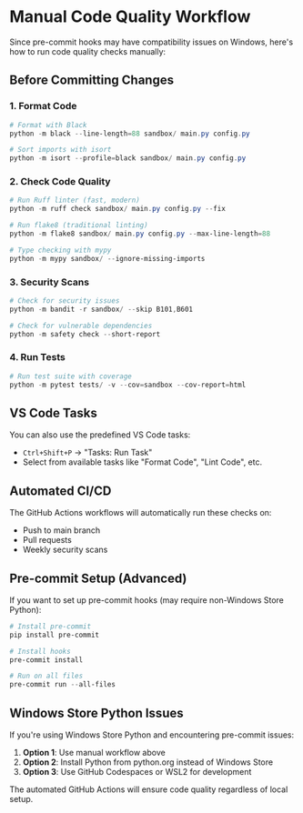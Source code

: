 # Manual Code Quality Workflow

Since pre-commit hooks may have compatibility issues on Windows, here's how to run code quality checks manually:

## Before Committing Changes

### 1. Format Code
```powershell
# Format with Black
python -m black --line-length=88 sandbox/ main.py config.py

# Sort imports with isort  
python -m isort --profile=black sandbox/ main.py config.py
```

### 2. Check Code Quality
```powershell
# Run Ruff linter (fast, modern)
python -m ruff check sandbox/ main.py config.py --fix

# Run flake8 (traditional linting)  
python -m flake8 sandbox/ main.py config.py --max-line-length=88

# Type checking with mypy
python -m mypy sandbox/ --ignore-missing-imports
```

### 3. Security Scans
```powershell
# Check for security issues
python -m bandit -r sandbox/ --skip B101,B601

# Check for vulnerable dependencies
python -m safety check --short-report
```

### 4. Run Tests
```powershell
# Run test suite with coverage
python -m pytest tests/ -v --cov=sandbox --cov-report=html
```

## VS Code Tasks

You can also use the predefined VS Code tasks:
- `Ctrl+Shift+P` → "Tasks: Run Task"
- Select from available tasks like "Format Code", "Lint Code", etc.

## Automated CI/CD

The GitHub Actions workflows will automatically run these checks on:
- Push to main branch
- Pull requests
- Weekly security scans

## Pre-commit Setup (Advanced)

If you want to set up pre-commit hooks (may require non-Windows Store Python):

```powershell
# Install pre-commit
pip install pre-commit

# Install hooks
pre-commit install

# Run on all files
pre-commit run --all-files
```

## Windows Store Python Issues

If you're using Windows Store Python and encountering pre-commit issues:

1. **Option 1**: Use manual workflow above
2. **Option 2**: Install Python from python.org instead of Windows Store
3. **Option 3**: Use GitHub Codespaces or WSL2 for development

The automated GitHub Actions will ensure code quality regardless of local setup.